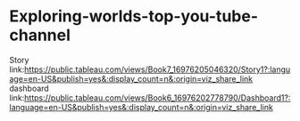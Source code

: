 # Exploring-worlds-top-you-tube-channel
Story link:https://public.tableau.com/views/Book7_16976205046320/Story1?:language=en-US&publish=yes&:display_count=n&:origin=viz_share_link
dashboard link:https://public.tableau.com/views/Book6_16976202778790/Dashboard1?:language=en-US&publish=yes&:display_count=n&:origin=viz_share_link
